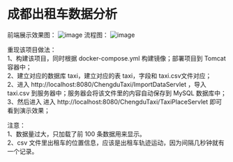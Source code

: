 # 成都出租车数据分析

前端展示效果图：
![image](https://github.com/jelly-lemon/ChengduTaxi/blob/master/images/%E4%BD%8D%E7%BD%AE%E6%A0%87%E6%B3%A8.png)
流程图：
![image](https://github.com/jelly-lemon/ChengduTaxi/blob/master/images/%E6%B5%81%E7%A8%8B%E5%9B%BE.png)

重现该项目做法：
<br>1、构建该项目，同时根据 docker-compose.yml 构建镜像；部署项目到 Tomcat 容器中；
<br>2、建立对应的数据库 taxi，建立对应的表 taxi，字段和 taxi.csv文件对应；
<br>2、进入 http://localhost:8080/ChengduTaxi/ImportDataServlet ，导入 taxi.csv 到服务器中；服务器会将该文件里的内容自动保存到 MySQL 数据库中；
<br>3、然后进入 进入 http://localhost:8080/ChengduTaxi/TaxiPlaceServlet 即可看到演示效果；


注意：
<br>1、数据量过大，只加载了前 100 条数据用来显示。
<br>2、csv 文件里出租车的位置信息，应该是出租车轨迹运动，因为间隔几秒钟就有一个记录。



